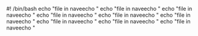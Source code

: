 #! /bin/bash
echo "file in naveecho "
echo "file in naveecho "
echo "file in naveecho "
echo "file in naveecho "
echo "file in naveecho "
echo "file in naveecho "
echo "file in naveecho "
echo "file in naveecho "
echo "file in naveecho "


